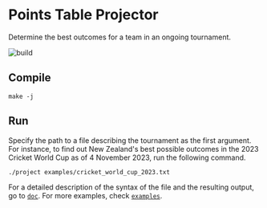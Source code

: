 # Points Table Projector
Determine the best outcomes for a team in an ongoing tournament.

![build](https://github.com/tfpf/project-euler/actions/workflows/build.yml/badge.svg)

## Compile
```shell
make -j
```

## Run
Specify the path to a file describing the tournament as the first argument. For instance, to find out New Zealand's
best possible outcomes in the 2023 Cricket World Cup as of 4 November 2023, run the following command.
```shell
./project examples/cricket_world_cup_2023.txt
```

For a detailed description of the syntax of the file and the resulting output, go to [`doc`](doc). For more examples,
check [`examples`](examples).
